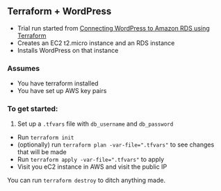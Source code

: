 ## Terraform + WordPress

- Trial run started from [Connecting WordPress to Amazon RDS using Terraform ](https://dev.to/abhivaidya07/connecting-wordpress-to-amazon-rds-using-terraform-15bm)
- Creates an EC2 t2.micro instance and an RDS instance
- Installs WordPress on that instance


### Assumes

- You have terraform installed
- You have set up AWS key pairs

### To get started:

1. Set up a `.tfvars` file with `db_username` and `db_password`
- Run `terraform init`
- (optionally) run `terraform plan -var-file=".tfvars"` to see changes that will be made
- Run `terraform apply -var-file=".tfvars"` to apply
- Visit you eC2 instance in AWS and visit the public IP

You can run `terraform destroy` to ditch anything made.